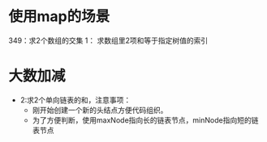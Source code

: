 # 使用map的场景
349：求2个数组的交集
1： 求数组里2项和等于指定树值的索引

# 大数加减
* 2:求2个单向链表的和，注意事项：
  + 刚开始创建一个新的头结点方便代码组织。
  + 为了方便判断，使用maxNode指向长的链表节点，minNode指向短的链表节点 